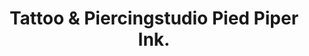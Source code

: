 ---
title: "Tattoo & Piercingstudio Pied Piper Ink."
url: /hameln/tattoo-und-piercingstudio-pied-piper-ink/
shop: Tattoo
---